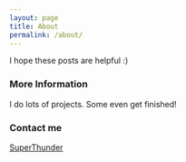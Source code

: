 ```yaml
---
layout: page
title: About
permalink: /about/
---
```


I hope these posts are helpful :)

### More Information

I do lots of projects. Some even get finished!

### Contact me

[SuperThunder](https://github.com/SuperThunder)
